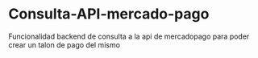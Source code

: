 # Consulta-API-mercado-pago
Funcionalidad backend de consulta a la api de mercadopago para poder crear un talon de pago del mismo
